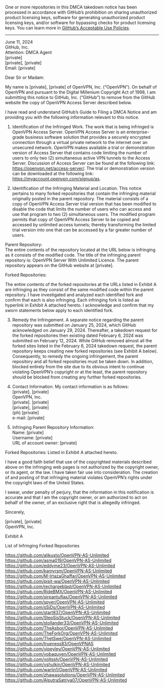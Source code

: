 One or more repositories in this DMCA takedown notice has been processed in accordance with GitHub’s prohibition on sharing unauthorized product licensing keys, software for generating unauthorized product licensing keys, and/or software for bypassing checks for product licensing keys.
You can learn more in [GitHub’s Acceptable Use Policies](https://docs.github.com/en/github/site-policy/github-acceptable-use-policies).

---

June 11, 2024  
GitHub, Inc.  
Attention: DMCA Agent  
[private]  
[private], [private]  
Email: [private]

Dear Sir or Madam:

My name is [private], [private] of OpenVPN, Inc. (“OpenVPN”). On behalf of OpenVPN and pursuant to the Digital Millenium Copyright Act of 1998, I am submitting this notice to GitHub, Inc. (“GitHub”) to remove from the GitHub website the copy of OpenVPN Access Server described below.

I have read and understand GitHub’s Guide to Filing a DMCA Notice and am providing you with the following information relevant to this notice.

1. Identification of the Infringed Work. The work that is being infringed is OpenVPN Access Server. OpenVPN Access Server is an enterprise-grade business software solution that provides a securely encrypted connection through a virtual private network to the internet over an unsecured network. OpenVPN makes available a trial or demonstration version of Access Server that contains code limiting the number of users to only two (2) simultaneous active VPN tunnels to the Access Server. Discussion of Access Server can be found at the following link: https://openvpn.net/access-server/. The trial or demonstration version can be downloaded at the following link: https://myaccount.openvpn.com/signup/as.

2. Identification of the Infringing Material and Location. This notice pertains to many forked repositories that contain the infringing material originally posted in the parent repository. The material consists of a copy of OpenVPN Access Server trial version that has been modified to disable the code that limits the number of users who can access and use that program to two (2) simultaneous users. The modified program permits that copy of OpenVPN Access Server to be copied and accessed by unlimited access tunnels; thereby transforming the limited trial version into one that can be accessed by a far greater number of users.

Parent Repository:  
The entire contents of the repository located at the URL below is infringing as it consists of the modified code. The title of the infringing parent repository is: OpenVPN Server With Unlimited Licence. The parent repository appears on the GitHub website at [private].

Forked Repositories:

The entire contents of the forked repositories at the URLs listed in Exhibit A are infringing as they consist of the same modified code within the parent repository. I have investigated and analyzed each identified fork and confirm that each is also infringing. Each infringing fork is listed as hyperlink in Exhibit A attached hereto. I acknowledge and confirm that my sworn statements below apply to each identified fork.

3. Remedy the Infringement. A separate notice regarding the parent repository was submitted on January 25, 2024, which GitHub acknowledged on January 29, 2024. Thereafter, a takedown request for the forked repositories then existing dated February 6, 2024 was submitted on February 12, 2024. While GitHub removed almost all the forked sites listed in the February 6, 2024 takedown request, the parent repository keeps creating new forked repositories (see Exhibit A below). Consequently, to remedy the ongoing infringement, the parent repository and all forked repositories must be taken down. In addition, blocked entirely from the site due to its obvious intent to continue violating OpenVPN’s copyright or at the least, the parent repository should be blocked from creating any further forked repositories.

4. Contact Information. My contact information is as follows:  
[private], [private]  
OpenVPN, Inc.  
[private]. [private]  
[private], [private]  
(ph) [private]  
e-mail: [private]  

5. Infringing Parent Repository Information:  
Name: [private]  
Username: [private]  
URL of account owner: [private]

Forked Repositories: Listed in Exhibit A attached hereto.

I have a good faith belief that use of the copyrighted materials described above on the infringing web pages is not authorized by the copyright owner, or its agent, or the law. I have taken fair use into consideration. The creation of and posting of that infringing material violates OpenVPN’s rights under the copyright laws of the United States.

I swear, under penalty of perjury, that the information in this notification is accurate and that I am the copyright owner, or am authorized to act on behalf of the owner, of an exclusive right that is allegedly infringed.

Sincerely,

[private], [private]  
OpenVPN, Inc.  

Exhibit A

List of Infringing Forked Repositories

https://github.com/alikusto/OpenVPN-AS-Unlimited  
https://github.com/asma019/OpenVPN-AS-Unlimited  
https://github.com/eddyme23/OpenVPN-AS-Unlimited  
https://github.com/kamyrsm/OpenVPN-AS-Unlimited  
https://github.com/M-IrtazaGhaffar/OpenVPN-AS-Unlimited  
https://github.com/pisit-wa/OpenVPN-AS-Unlimited  
https://github.com/rechargeblast/OpenVPN-AS-Unlimited  
https://github.com/RideBMX/OpenVPN-AS-Unlimited  
https://github.com/sirpantuflas/OpenVPN-AS-Unlimited  
https://github.com/spyer/OpenVPN-AS-Unlimited  
https://github.com/sSiDs/OpenVPN-AS-Unlimited  
https://github.com/start837/OpenVPN-AS-Unlimited  
https://github.com/StepSisStuck/OpenVPN-AS-Unlimited  
https://github.com/stollander33/OpenVPN-AS-Unlimited  
https://github.com/TheAsbor/OpenVPN-AS-Unlimited  
https://github.com/TheForkOrg/OpenVPN-AS-Unlimited  
https://github.com/ThetSwe/OpenVPN-AS-Unlimited  
https://github.com/trueness83/OpenVPNAS  
https://github.com/vipeyley/OpenVPN-AS-Unlimited  
https://github.com/vobaquyen/OpenVPN-AS-Unlimited  
https://github.com/voltssh/OpenVPN-AS-Unlimited  
https://github.com/vshulkin/OpenVPN-AS-Unlimited  
https://github.com/warlin1/OpenVPN-AS-Unlimited  
https://github.com/zhawasolutions/OpenVPN-AS-Unlimited  
https://github.com/AlputraSatriya07/OpenVPN-AS-Unlimited  
